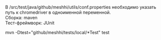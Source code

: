 В /src/test/java/github/meshhi/utils/conf.properties необходимо указать путь к chromedriver в одноименной переменной.  
Сборка: maven  
Тест-фреймворк: JUnit


mvn -Dtest="github/meshhi/tests/local/*Test" test